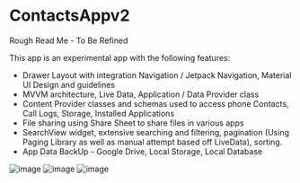 # ContactsAppv2

Rough Read Me - To Be Refined

This app is an experimental app with the following features:
- Drawer Layout with integration Navigation / Jetpack Navigation, Material UI Design and guidelines
- MVVM architecture, Live Data, Application / Data Provider class
- Content Provider classes and schemas used to access phone Contacts, Call Logs, Storage, Installed Applications
- File sharing using Share Sheet to share files in various apps
- SearchView widget, extensive searching and filtering, pagination (Using Paging Library as well as manual attempt based off LiveData), sorting.
- App Data BackUp - Google Drive, Local Storage, Local Database



![image](https://user-images.githubusercontent.com/46603998/163763914-732ea1b9-8199-486e-85fe-f0a5abdb36a6.png)
![image](https://user-images.githubusercontent.com/46603998/163763950-3cbcf70b-fed0-45a5-b1a6-5708dc505714.png)
![image](https://user-images.githubusercontent.com/46603998/163764778-82b569e0-4504-4562-b9ad-ead4c8d5826f.png)
